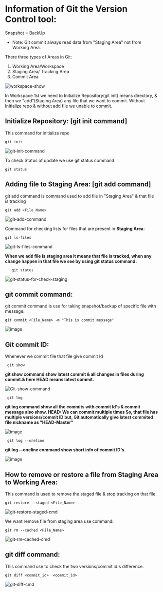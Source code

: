 # Information of Git the Version Control tool:

Snapshot = BackUp

- Note:
  Git commit always read data from "Staging Area" not from Working Area.

There three types of Areas in Git:
1. Working Area/Workspace
2. Staging Area/ Tracking Area
3. Commit Area

![workspace-show](https://github.com/user-attachments/assets/c39ffb55-8d81-4b0e-806c-1cc3c6503778)

In Workspace 1st we need to Initialize Repository(git init) means directory, & then we "add"(Staging Area) any file that we want to commit. Without Initialize repo & without add file we unable to commit.

## Initialize Repository: [git init command]
This command for initialize repo

    git init
    
![git-init-command](https://github.com/user-attachments/assets/6fbc6e9b-66b7-41c5-ba14-2475c33f8321)

To check Status of update we use git status command

    git status

## Adding file to Staging Area: [git add command]
git add command is command used to add file in "Staging Area" & that file is tracking

    git add <File_Name>

![git-add-command](https://github.com/user-attachments/assets/c432c50d-5a35-47da-b1b6-c2cf6e784d1c)

Command for checking lists for files that are present in **Staging Area**:

    git ls-files

![git-ls-files-command](https://github.com/user-attachments/assets/564ac0b8-ed3e-4162-9f17-0c643290b945)

**When we add file is staging area it means that file is tracked, when any change happen in that file we see by using git status command:**

       git status

![git-status-for-check-staging](https://github.com/user-attachments/assets/6981e6a2-7435-472c-a229-838d116cf579)

## git commit command:
git commit command is use for taking snapshot/backup of specific file with message.

    git commit <File_Name> -m "This is commit message"

![image](https://github.com/user-attachments/assets/aeef8adb-bad3-4c81-9087-3de5060dbe58)

## Git commit ID:
Whenever we commit file that file give commit Id 

     git show

**git show command show latest commit & all changes in files during commit.& here HEAD means latest commit.** 

![Git-show-command](https://github.com/user-attachments/assets/9d193379-fa9a-4fdd-a490-3d502742296a)

     git log 

**git log command show all the commits with commit Id's & commit message also show. HEAD: We can commit multiple times So, that file has multiple versions/commit ID but, Git automatically give latest commited file nickname as "HEAD-Master"**

![image](https://github.com/user-attachments/assets/bed83304-696b-4576-8fc7-ea3592624177)

     git log --oneline

**git log --oneline command show short info of commit ID's.**

![image](https://github.com/user-attachments/assets/3559e8ad-7ad8-40ff-ae75-504190ca2619)


## How to remove or restore a file from Staging Area to Working Area:
This command is used to remove the staged file & stop tracking on that file.

    git restore --staged <File_Name>

![git-restore-staged-cmd](https://github.com/user-attachments/assets/fc37b81a-0056-4bb4-a46c-037e920c32a3)

We want remove file from staging area use command:

    git rm --cached <File_Name> 

![git-rm-cached-cmd](https://github.com/user-attachments/assets/c629ad3a-cbc1-4f8c-b171-bc1b3e68dbfc)


## git diff command:
This command use to check the two versions/commit id's difference.

    git diff <commit_id>  <commit_id>

![git-diff-cmd](https://github.com/user-attachments/assets/3570c00c-ca64-4e8d-a3f8-94e698d5b08d)


